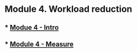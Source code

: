 # Module 4. Workload reduction
## * [Modue 4 - Intro]()
## * [Module 4 - Measure](https://www.youtube.com/watch?v=KwSoknQRd2c&t=1s_)
